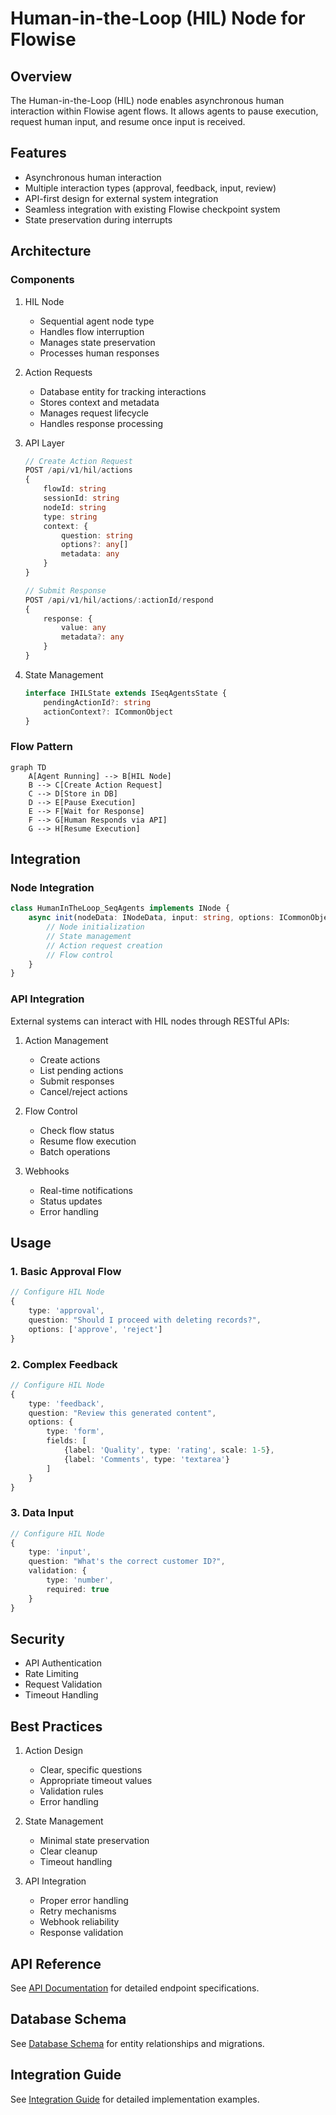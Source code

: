 # Human-in-the-Loop (HIL) Node for Flowise

## Overview
The Human-in-the-Loop (HIL) node enables asynchronous human interaction within Flowise agent flows. It allows agents to pause execution, request human input, and resume once input is received.

## Features
- Asynchronous human interaction
- Multiple interaction types (approval, feedback, input, review)
- API-first design for external system integration
- Seamless integration with existing Flowise checkpoint system
- State preservation during interrupts

## Architecture

### Components
1. HIL Node
   - Sequential agent node type
   - Handles flow interruption
   - Manages state preservation
   - Processes human responses

2. Action Requests
   - Database entity for tracking interactions
   - Stores context and metadata
   - Manages request lifecycle
   - Handles response processing

3. API Layer
   ```typescript
   // Create Action Request
   POST /api/v1/hil/actions
   {
       flowId: string
       sessionId: string
       nodeId: string
       type: string
       context: {
           question: string
           options?: any[]
           metadata: any
       }
   }

   // Submit Response
   POST /api/v1/hil/actions/:actionId/respond
   {
       response: {
           value: any
           metadata?: any
       }
   }
   ```

4. State Management
   ```typescript
   interface IHILState extends ISeqAgentsState {
       pendingActionId?: string
       actionContext?: ICommonObject
   }
   ```

### Flow Pattern
```mermaid
graph TD
    A[Agent Running] --> B[HIL Node]
    B --> C[Create Action Request]
    C --> D[Store in DB]
    D --> E[Pause Execution]
    E --> F[Wait for Response]
    F --> G[Human Responds via API]
    G --> H[Resume Execution]
```

## Integration

### Node Integration
```typescript
class HumanInTheLoop_SeqAgents implements INode {
    async init(nodeData: INodeData, input: string, options: ICommonObject) {
        // Node initialization
        // State management
        // Action request creation
        // Flow control
    }
}
```

### API Integration
External systems can interact with HIL nodes through RESTful APIs:

1. Action Management
   - Create actions
   - List pending actions
   - Submit responses
   - Cancel/reject actions

2. Flow Control
   - Check flow status
   - Resume flow execution
   - Batch operations

3. Webhooks
   - Real-time notifications
   - Status updates
   - Error handling

## Usage

### 1. Basic Approval Flow
```typescript
// Configure HIL Node
{
    type: 'approval',
    question: "Should I proceed with deleting records?",
    options: ['approve', 'reject']
}
```

### 2. Complex Feedback
```typescript
// Configure HIL Node
{
    type: 'feedback',
    question: "Review this generated content",
    options: {
        type: 'form',
        fields: [
            {label: 'Quality', type: 'rating', scale: 1-5},
            {label: 'Comments', type: 'textarea'}
        ]
    }
}
```

### 3. Data Input
```typescript
// Configure HIL Node
{
    type: 'input',
    question: "What's the correct customer ID?",
    validation: {
        type: 'number',
        required: true
    }
}
```

## Security
- API Authentication
- Rate Limiting
- Request Validation
- Timeout Handling

## Best Practices
1. Action Design
   - Clear, specific questions
   - Appropriate timeout values
   - Validation rules
   - Error handling

2. State Management
   - Minimal state preservation
   - Clear cleanup
   - Timeout handling

3. API Integration
   - Proper error handling
   - Retry mechanisms
   - Webhook reliability
   - Response validation

## API Reference
See [API Documentation](./api-endpoints.md) for detailed endpoint specifications.

## Database Schema
See [Database Schema](./database-schema.md) for entity relationships and migrations.

## Integration Guide
See [Integration Guide](./integration.md) for detailed implementation examples.
